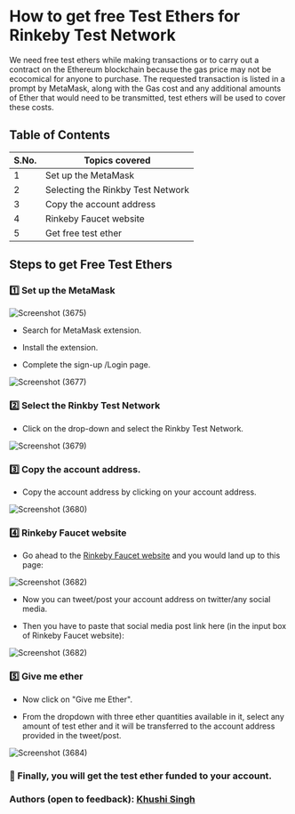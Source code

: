 # How to get free Test Ethers for Rinkeby Test Network

We need free test ethers while making transactions or to carry out a contract on the Ethereum blockchain because the gas price may not be ecocomical for anyone to purchase. The requested transaction is listed in a prompt by MetaMask, along with the Gas cost and any additional amounts of Ether that would need to be transmitted,  test ethers will be used to cover these costs.

## Table of Contents
| S.No.  | Topics covered |
| ------------- | ------------- |
| 1  |  Set up the MetaMask  |
| 2   |   Selecting the Rinkby Test Network  |
| 3  | Copy the account address |
| 4  |  Rinkeby Faucet website  |
| 5  | Get free test ether  |


## Steps to get Free Test Ethers 
### :one: Set up the MetaMask

![Screenshot (3675)](https://user-images.githubusercontent.com/107871742/177187335-699be566-d6e3-4814-9d93-f9c125f7959d.png)

 *   Search for MetaMask extension.
 
 *    Install the extension.

 *   Complete the sign-up /Login page.
 
 ![Screenshot (3677)](https://user-images.githubusercontent.com/107871742/177187719-32b0a19d-4b8f-427f-b997-42f03aca665f.png)

 ### :two: Select the Rinkby Test Network
 
 *   Click on the drop-down and select the Rinkby Test Network.
 
 ![Screenshot (3679)](https://user-images.githubusercontent.com/107871742/177188131-a41b9cc8-e526-49dd-a333-861d167efe08.png)

 ### :three: Copy the account address.
 
 *   Copy the account address by clicking on your account address.

![Screenshot (3680)](https://user-images.githubusercontent.com/107871742/177188593-9155f50a-ac6b-43ba-b266-de1f5289dba6.png)

 ### :four: Rinkeby Faucet website

*   Go ahead to the [Rinkeby Faucet website](https://faucet.rinkeby.io/) and you would land up to this page:

![Screenshot (3682)](https://user-images.githubusercontent.com/107871742/177189353-a62a3270-692e-476b-855d-8dd6b17b1ebc.png)

*   Now you can tweet/post your account address on twitter/any social media. 

*   Then you have to paste that social media post link here (in the input box of Rinkeby Faucet website):

![Screenshot (3682)](https://user-images.githubusercontent.com/107871742/177189779-3ad7bf5d-a710-4f4b-aef7-9b839698660b.png)

 ### :five: Give me ether
 
 *   Now click on "Give me Ether".  

*   From the dropdown with three ether quantities available in it, select any amount of test ether and it will be transferred to the account address provided in the tweet/post.

![Screenshot (3684)](https://user-images.githubusercontent.com/107871742/177190515-6522ff66-7e3e-4ff2-aaa7-b91e10ee72f2.png)

### :100: Finally, you will get the test ether funded to your account. 

### Authors (open to feedback):  [Khushi Singh](https://github.com/Khushi-Singh-Git)


